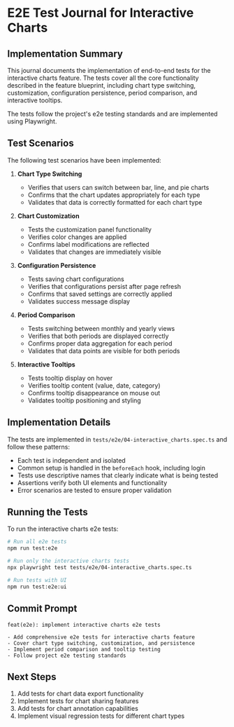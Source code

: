 # E2E Test Journal for Interactive Charts

## Implementation Summary

This journal documents the implementation of end-to-end tests for the interactive charts feature. The tests cover all the core functionality described in the feature blueprint, including chart type switching, customization, configuration persistence, period comparison, and interactive tooltips.

The tests follow the project's e2e testing standards and are implemented using Playwright.

## Test Scenarios

The following test scenarios have been implemented:

1. **Chart Type Switching**
   - Verifies that users can switch between bar, line, and pie charts
   - Confirms that the chart updates appropriately for each type
   - Validates that data is correctly formatted for each chart type

2. **Chart Customization**
   - Tests the customization panel functionality
   - Verifies color changes are applied
   - Confirms label modifications are reflected
   - Validates that changes are immediately visible

3. **Configuration Persistence**
   - Tests saving chart configurations
   - Verifies that configurations persist after page refresh
   - Confirms that saved settings are correctly applied
   - Validates success message display

4. **Period Comparison**
   - Tests switching between monthly and yearly views
   - Verifies that both periods are displayed correctly
   - Confirms proper data aggregation for each period
   - Validates that data points are visible for both periods

5. **Interactive Tooltips**
   - Tests tooltip display on hover
   - Verifies tooltip content (value, date, category)
   - Confirms tooltip disappearance on mouse out
   - Validates tooltip positioning and styling

## Implementation Details

The tests are implemented in `tests/e2e/04-interactive_charts.spec.ts` and follow these patterns:

- Each test is independent and isolated
- Common setup is handled in the `beforeEach` hook, including login
- Tests use descriptive names that clearly indicate what is being tested
- Assertions verify both UI elements and functionality
- Error scenarios are tested to ensure proper validation

## Running the Tests

To run the interactive charts e2e tests:

```bash
# Run all e2e tests
npm run test:e2e

# Run only the interactive charts tests
npx playwright test tests/e2e/04-interactive_charts.spec.ts

# Run tests with UI
npm run test:e2e:ui
```

## Commit Prompt

```
feat(e2e): implement interactive charts e2e tests

- Add comprehensive e2e tests for interactive charts feature
- Cover chart type switching, customization, and persistence
- Implement period comparison and tooltip testing
- Follow project e2e testing standards
```

## Next Steps

1. Add tests for chart data export functionality
2. Implement tests for chart sharing features
3. Add tests for chart annotation capabilities
4. Implement visual regression tests for different chart types 